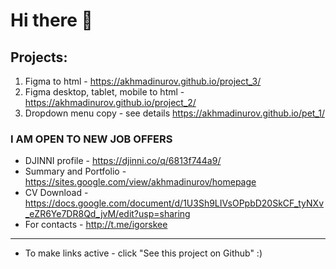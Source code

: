 # Hi there 👋  

## Projects:

1. Figma to html - https://akhmadinurov.github.io/project_3/
2. Figma desktop, tablet, mobile to html - https://akhmadinurov.github.io/project_2/
3. Dropdown menu copy - see details https://akhmadinurov.github.io/pet_1/

### I AM OPEN TO NEW JOB OFFERS

- DJINNI profile - https://djinni.co/q/6813f744a9/
- Summary and Portfolio - https://sites.google.com/view/akhmadinurov/homepage
- CV Download - https://docs.google.com/document/d/1U3Sh9LIVsOPpbD20SkCF_tyNXv_eZR6Ye7DR8Qd_jvM/edit?usp=sharing
- For contacts - http://t.me/igorskee


___________________________________________________________
* To make links active - click "See this project on Github" :)

<!--
**Akhmadinurov/akhmadinurov** is a ✨ _special_ ✨ repository because its `README.md` (this file) appears on your GitHub profile.

Here are some ideas to get you started:

- 🔭 I’m currently working on ...
- 🌱 I’m currently learning ...
- 👯 I’m looking to collaborate on ...
- 🤔 I’m looking for help with ...
- 💬 Ask me about ...
- 📫 How to reach me: ...
- 😄 Pronouns: ...
- ⚡ Fun fact: ...
-->
